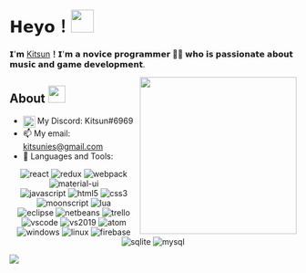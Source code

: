 # 𝗛𝗲𝘆𝗼！<img src="http://25.media.tumblr.com/tumblr_m19ay5UfaL1qzl9pho1_400.gif" width=40> 

𝗜'𝗺 [Kitsun](https://github.com/kitsunies)<b>！</b>𝗜'𝗺 𝗮 𝗻𝗼𝘃𝗶𝗰𝗲 𝗽𝗿𝗼𝗴𝗿𝗮𝗺𝗺𝗲𝗿 👨‍💻 𝘄𝗵𝗼 𝗶𝘀 𝗽𝗮𝘀𝘀𝗶𝗼𝗻𝗮𝘁𝗲 𝗮𝗯𝗼𝘂𝘁 𝗺𝘂𝘀𝗶𝗰 𝗮𝗻𝗱 𝗴𝗮𝗺𝗲 𝗱𝗲𝘃𝗲𝗹𝗼𝗽𝗺𝗲𝗻𝘁.

<img align="right" width="275px" src="https://i.vgy.me/BascUy.png">

## About <img src="http://25.media.tumblr.com/tumblr_m1gcei3AGf1qzl9pho1_250.gif" width=30>

<!-- - 👨‍💻 My Portfolio: URL -->
- <img alt="discord" width="21px" align="top" src="https://svgshare.com/i/Qdg.svg"> My Discord: Kitsun#6969
- 📫 My email: kitsunies@gmail.com
- 🌱 Languages and Tools: 
<p align="center">
  <img alt="react" src="https://img.shields.io/badge/React-61DAFB?style=flat-square&logo=React&logoColor=white">
  <img alt="redux" src="https://img.shields.io/badge/Redux-764ABC?style=flat-square&logo=Redux&logoColor=white">
  <img alt="webpack" src="https://img.shields.io/badge/-Webpack-%232C3A42?style=flat-square&logo=webpack&logoColor=white">
  <img alt="material-ui" src="https://img.shields.io/badge/Material--UI-0081CB?style=flat-square&logo=Material-UI&logoColor=white">
  <br/>
  
  <img alt="javascript" src="https://img.shields.io/badge/JavaScript-F7DF1E?style=flat-square&logo=javascript&logoColor=white">
  <img alt="html5" src="https://img.shields.io/badge/Html5-E34F26?style=flat-square&logo=HTML5&logoColor=white">
  <img alt="css3" src="https://img.shields.io/badge/CSS3-1572B6?style=flat-square&logo=CSS3&logoColor=white">
  <img alt="moonscript" src="https://img.shields.io/badge/MoonScript-825794?style=flat-square&logo=insomnia&logoColor=white">
  <img alt="lua" src="https://img.shields.io/badge/Lua-2C2D72?style=flat-square&logo=lua">
  <br/>

  <img alt="eclipse" src="https://img.shields.io/badge/Eclipse-2C2255?style=flat-square&logo=Eclipse%20IDE">
  <img alt="netbeans" src="https://img.shields.io/badge/NetBeans-1B6AC6?style=flat-square&logo=Apache%20NetBeans%20IDE">
  <img alt="trello" src="https://img.shields.io/badge/Trello-0079BF?style=flat-square&logo=Trello">
  <img alt="vscode" src="https://img.shields.io/badge/VScode-007ACC?style=flat-square&logo=visual%20studio%20code">
  <img alt="vs2019" src="https://img.shields.io/badge/VS2019-5C2D91?style=flat-square&logo=visual%20studio">
  <img alt="atom" src="https://img.shields.io/badge/Atom-66595C?style=flat-square&logo=Atom">
  <br/>

  <img alt="windows" src="https://img.shields.io/badge/Windows-0078D6?style=flat-square&logo=windows&logoColor=white">
  <img alt="linux" src="https://img.shields.io/badge/Linux-FCC624?style=flat-square&logo=linux&logoColor=black">
  <img alt="firebase" src="https://img.shields.io/badge/Firebase-FFCA28?style=flat-square&logo=Firebase&logoColor=white">
  <img alt="sqlite" src="https://img.shields.io/badge/SQLite-DC382D?style=flat-square&logo=sqlite&logoColor=white">
  <img alt="mysql" src="https://img.shields.io/badge/MySQL-4479A1?style=flat-square&logo=mysql&logoColor=white">
  <br/>
</p>

<img src="https://github-readme-stats.vercel.app/api?username=kitsunies&show_icons=true&hide_border=true">
